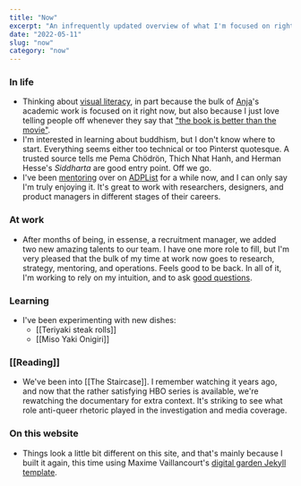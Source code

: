 ```yaml
---
title: "Now"
excerpt: "An infrequently updated overview of what I'm focused on right now"
date: "2022-05-11"
slug: "now"
category: "now"
---
```

### In life
- Thinking about [visual literacy](/visual-literacy), in part because the bulk of [Anja](https://anjawaleson.notion.site/Anja-Waleson-0182c8df804b4b12ab6e70b5b5795a55)'s academic work is focused on it right now, but also because I just love telling people off whenever they say that ["the book is better than the movie"](https://www.theguardian.com/books/2020/dec/07/a-novel-idea-is-the-book-always-better-than-the-film). 
- I'm interested in learning about buddhism, but I don't know where to start. Everything seems either too technical or too Pinterst quotesque. A trusted source tells me Pema Chödrön, Thich Nhat Hanh, and Herman Hesse's _Siddharta_ are good entry point. Off we go.
- I've been [mentoring](/mentoring) over on [ADPList](https://adplist.org/mentors/zinzy-nev-geene) for a while now, and I can only say I'm truly enjoying it. It's great to work with researchers, designers, and product managers in different stages of their careers.

### At work
- After months of being, in essense, a recruitment manager, we added two new amazing talents to our team. I have one more role to fill, but I'm very pleased that the bulk of my time at work now goes to research, strategy, mentoring, and operations. Feels good to be back. In all of it, I'm working to rely on my intuition, and to ask [good questions](/seven-questions).

### Learning 
- I've been experimenting with new dishes:
	- [[Teriyaki steak rolls]]
	- [[Miso Yaki Onigiri]]

### [[Reading]]
- We've been into [[The Staircase]]. I remember watching it years ago, and now that the rather satisfying HBO series is available, we're rewatching the documentary for extra context. It's striking to see what role anti-queer rhetoric played in the investigation and media coverage.

### On this website
- Things look a little bit different on this site, and that's mainly because I built it again, this time using Maxime Vaillancourt's [digital garden Jekyll template](https://github.com/maximevaillancourt/digital-garden-jekyll-template).
